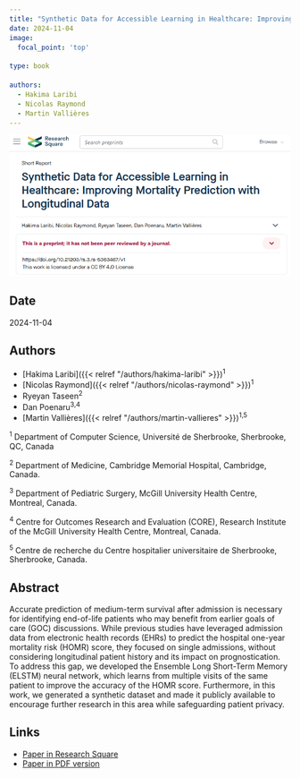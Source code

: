 ```yaml
---
title: "Synthetic Data for Accessible Learning in Healthcare: Improving Mortality Prediction with Longitudinal Data"
date: 2024-11-04
image:
  focal_point: 'top'

type: book

authors:
  - Hakima Laribi
  - Nicolas Raymond
  - Martin Vallières
---
```


![arXiv](featured.png)

## Date

2024-11-04

## Authors

  - [Hakima Laribi]({{< relref "/authors/hakima-laribi" >}})<sup>1</sup>
  - [Nicolas Raymond]({{< relref "/authors/nicolas-raymond" >}})<sup>1</sup>
  - Ryeyan Taseen<sup>2</sup>
  - Dan Poenaru<sup>3,4</sup>
  - [Martin Vallières]({{< relref "/authors/martin-vallieres" >}})<sup>1,5</sup>

<sup>1</sup> Department of Computer Science, Université de Sherbrooke, Sherbrooke, QC, Canada

<sup>2</sup> Department of Medicine, Cambridge Memorial Hospital, Cambridge, Canada.

<sup>3</sup> Department of Pediatric Surgery, McGill University Health Centre, Montreal, Canada.

<sup>4</sup> Centre for Outcomes Research and Evaluation (CORE), Research Institute of the McGill University Health Centre, Montreal, Canada.

<sup>5</sup> Centre de recherche du Centre hospitalier universitaire de Sherbrooke, Sherbrooke, Canada.

## Abstract

Accurate prediction of medium-term survival after admission is necessary for identifying end-of-life patients who may benefit from earlier goals of care (GOC) discussions. While previous studies have leveraged admission data from electronic health records (EHRs) to predict the hospital one-year mortality risk (HOMR) score, they focused on single admissions, without considering longitudinal patient history and its impact on prognostication.  To address this gap, we developed the Ensemble Long Short-Term Memory (ELSTM) neural network, which learns from multiple visits of the same patient to improve the accuracy of the HOMR score. Furthermore, in this work, we generated a synthetic dataset and made it publicly available to encourage further research in this area while safeguarding patient privacy.

## Links

  - [Paper in Research Square](https://www.researchsquare.com/article/rs-5363467/v1)
  - [Paper in PDF version](https://www.researchsquare.com/article/rs-5363467/v1.pdf?c=1730707610000)
